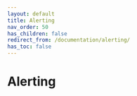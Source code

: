 ```yaml
---
layout: default
title: Alerting
nav_order: 50
has_children: false
redirect_from: /documentation/alerting/
has_toc: false
---
```


# Alerting